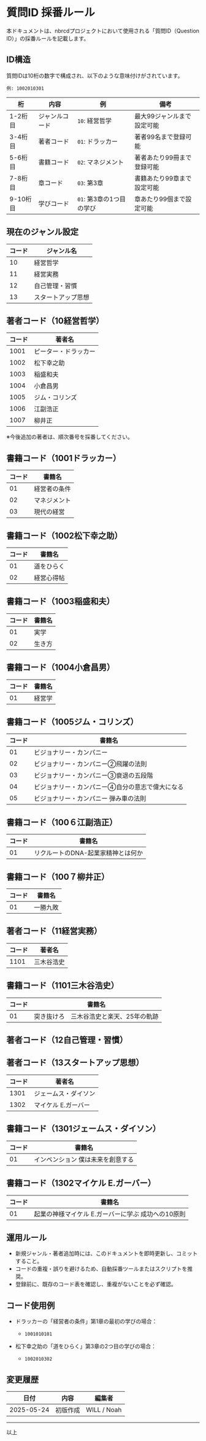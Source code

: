 # 質問ID 採番ルール

本ドキュメントは、nbrcdプロジェクトにおいて使用される「質問ID（Question ID）」の採番ルールを記載します。

## ID構造

質問IDは10桁の数字で構成され、以下のような意味付けがされています。

```
例: 1002010301
```

| 桁      | 内容      | 例                | 備考             |
| ------ | ------- | ---------------- | -------------- |
| 1-2桁目  | ジャンルコード | `10`: 経営哲学       | 最大99ジャンルまで設定可能 |
| 3-4桁目  | 著者コード   | `01`: ドラッカー      | 著者99名まで登録可能    |
| 5-6桁目  | 書籍コード   | `02`: マネジメント      | 著者あたり99冊まで登録可能 |
| 7-8桁目  | 章コード    | `03`: 第3章        | 書籍あたり99章まで設定可能 |
| 9-10桁目 | 学びコード   | `01`: 第3章の1つ目の学び | 章あたり99個まで設定可能  |

## 現在のジャンル設定

| コード | ジャンル名     |
| --- | --------- |
| 10  | 経営哲学      |
| 11  | 経営実務      |
| 12  | 自己管理・習慣   |
| 13  | スタートアップ思想 |

## 著者コード（10経営哲学）

| コード | 著者名        |
| --- | ---------- |
| 1001  | ピーター・ドラッカー |
| 1002  | 松下幸之助      |
| 1003  | 稲盛和夫       |
| 1004  | 小倉昌男       |
| 1005  | ジム・コリンズ       |
| 1006  | 江副浩正       |
| 1007  | 柳井正       |



※今後追加の著者は、順次番号を採番してください。

## 書籍コード（1001ドラッカー）

| コード | 書籍名    |
| --- | ------ |
| 01  | 経営者の条件 |
| 02  | マネジメント |
| 03  | 現代の経営 |

## 書籍コード（1002松下幸之助）

| コード | 書籍名    |
| --- | ------ |
| 01  | 道をひらく |
| 02  | 経営心得帖 |


## 書籍コード（1003稲盛和夫）

| コード | 書籍名    |
| --- | ------ |
| 01  | 実学 |
| 02  | 生き方 |

## 書籍コード（1004小倉昌男）

| コード | 書籍名    |
| --- | ------ |
| 01  | 経営学 |

## 書籍コード（1005ジム・コリンズ）

| コード | 書籍名    |
| --- | ------ |
| 01  | ビジョナリー・カンパニー |
| 02  | ビジョナリー・カンパニー②飛躍の法則 |
| 03  | ビジョナリー・カンパニー③衰退の五段階 |
| 04  | ビジョナリー・カンパニー④自分の意志で偉大になる |
| 05  | ビジョナリー・カンパニー 弾み車の法則 |

## 書籍コード（100６江副浩正）

| コード | 書籍名    |
| --- | ------ |
| 01  | リクルートのDNA-起業家精神とは何か |

## 書籍コード（100７柳井正）

| コード | 書籍名    |
| --- | ------ |
| 01  | 一勝九敗 |

## 著者コード（11経営実務）

| コード | 著者名        |
| --- | ---------- |
| 1101  | 三木谷浩史 |

## 書籍コード（1101三木谷浩史）

| コード | 書籍名    |
| --- | ------ |
| 01  | 突き抜けろ　三木谷浩史と楽天、25年の軌跡 |


## 著者コード（12自己管理・習慣）

## 著者コード（13スタートアップ思想）
| コード | 著者名        |
| --- | ---------- |
| 1301  | ジェームス・ダイソン |
| 1302  | マイケル E.ガーバー |

## 書籍コード（1301ジェームス・ダイソン）

| コード | 書籍名    |
| --- | ------ |
| 01  | インベンション 僕は未来を創意する |

## 書籍コード（1302マイケル E.ガーバー）

| コード | 書籍名    |
| --- | ------ |
| 01  | 起業の神様マイケル E.ガーバーに学ぶ 成功への10原則 |


## 運用ルール

* 新規ジャンル・著者追加時には、このドキュメントを即時更新し、コミットすること。
* コードの重複・誤りを避けるため、自動採番ツールまたはスクリプトを推奨。
* 登録前に、既存のコード表を確認し、重複がないことを必ず確認。

## コード使用例

* ドラッカーの「経営者の条件」第1章の最初の学びの場合：

  * `1001010101`

* 松下幸之助の「道をひらく」第3章の2つ目の学びの場合：

  * `1002010302`

## 変更履歴

| 日付         | 内容           | 編集者         |
| ---------- | ------------ | ----------- |
| 2025-05-24 | 初版作成         | WILL / Noah |

---

以上
